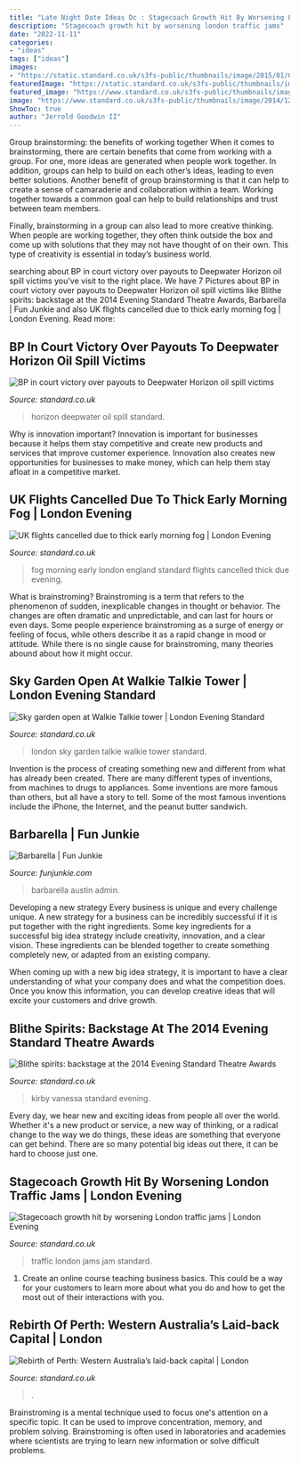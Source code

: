```yaml
---
title: "Late Night Date Ideas Dc : Stagecoach Growth Hit By Worsening London Traffic Jams"
description: "Stagecoach growth hit by worsening london traffic jams"
date: "2022-11-11"
categories:
- "ideas"
tags: ["ideas"]
images:
- "https://static.standard.co.uk/s3fs-public/thumbnails/image/2015/01/07/13/sky3.jpg"
featuredImage: "https://static.standard.co.uk/s3fs-public/thumbnails/image/2014/03/13/07/fog.jpg"
featured_image: "https://www.standard.co.uk/s3fs-public/thumbnails/image/2013/09/18/09/107travelmain1809.jpg"
image: "https://www.standard.co.uk/s3fs-public/thumbnails/image/2014/12/18/18/VANESSA-KIRBY.jpg"
ShowToc: true
author: "Jerrold Goodwin II"
---
```



Group brainstorming: the benefits of working together
When it comes to brainstorming, there are certain benefits that come from working with a group. For one, more ideas are generated when people work together. In addition, groups can help to build on each other’s ideas, leading to even better solutions.
Another benefit of group brainstorming is that it can help to create a sense of camaraderie and collaboration within a team. Working together towards a common goal can help to build relationships and trust between team members.

Finally, brainstorming in a group can also lead to more creative thinking. When people are working together, they often think outside the box and come up with solutions that they may not have thought of on their own. This type of creativity is essential in today’s business world.

	

		
searching about BP in court victory over payouts to Deepwater Horizon oil spill victims you've visit to the right place. We have 7 Pictures about BP in court victory over payouts to Deepwater Horizon oil spill victims like Blithe spirits: backstage at the 2014 Evening Standard Theatre Awards, Barbarella | Fun Junkie and also UK flights cancelled due to thick early morning fog | London Evening. Read more:
		
    
## BP In Court Victory Over Payouts To Deepwater Horizon Oil Spill Victims

<img loading=lazy src="https://static.standard.co.uk/s3fs-public/thumbnails/image/2013/07/30/17/Deepwater-Horizon.jpg" onerror="this.onerror=null;this.src='https://tse4.mm.bing.net/th?id=OIP.-lro0P5PyE_yc6I5zt2feAHaE8&amp;pid=15.1';" alt="BP in court victory over payouts to Deepwater Horizon oil spill victims">

_Source: standard.co.uk_

>horizon deepwater oil spill standard. 

	

Why is innovation important?
Innovation is important for businesses because it helps them stay competitive and create new products and services that improve customer experience. Innovation also creates new opportunities for businesses to make money, which can help them stay afloat in a competitive market.

    
## UK Flights Cancelled Due To Thick Early Morning Fog | London Evening

<img loading=lazy src="https://static.standard.co.uk/s3fs-public/thumbnails/image/2014/03/13/07/fog.jpg" onerror="this.onerror=null;this.src='https://tse3.mm.bing.net/th?id=OIP.IzIXMIlBFr1cegJBnNzNFQHaE8&amp;pid=15.1';" alt="UK flights cancelled due to thick early morning fog | London Evening">

_Source: standard.co.uk_

>fog morning early london england standard flights cancelled thick due evening. 

	

What is brainstroming?
Brainstroming is a term that refers to the phenomenon of sudden, inexplicable changes in thought or behavior. The changes are often dramatic and unpredictable, and can last for hours or even days. Some people experience brainstroming as a surge of energy or feeling of focus, while others describe it as a rapid change in mood or attitude. While there is no single cause for brainstroming, many theories abound about how it might occur.

    
## Sky Garden Open At Walkie Talkie Tower | London Evening Standard

<img loading=lazy src="https://static.standard.co.uk/s3fs-public/thumbnails/image/2015/01/07/13/sky3.jpg" onerror="this.onerror=null;this.src='https://tse2.mm.bing.net/th?id=OIP.xn80iZo1aKklvk2ecc_oHgHaE8&amp;pid=15.1';" alt="Sky garden open at Walkie Talkie tower | London Evening Standard">

_Source: standard.co.uk_

>london sky garden talkie walkie tower standard. 

	

Invention is the process of creating something new and different from what has already been created. There are many different types of inventions, from machines to drugs to appliances. Some inventions are more famous than others, but all have a story to tell. Some of the most famous inventions include the iPhone, the Internet, and the peanut butter sandwich.

    
## Barbarella | Fun Junkie

<img loading=lazy src="https://funjunkie.com/wp-content/uploads/2013/02/Barbarella-2.jpg" onerror="this.onerror=null;this.src='https://tse1.mm.bing.net/th?id=OIP.6nVRVeiqGJfOyJym331lfAHaFj&amp;pid=15.1';" alt="Barbarella | Fun Junkie">

_Source: funjunkie.com_

>barbarella austin admin. 

	

Developing a new strategy
Every business is unique and every challenge unique. A new strategy for a business can be incredibly successful if it is put together with the right ingredients. 
Some key ingredients for a successful big idea strategy include creativity, innovation, and a clear vision. These ingredients can be blended together to create something completely new, or adapted from an existing company. 

When coming up with a new big idea strategy, it is important to have a clear understanding of what your company does and what the competition does. Once you know this information, you can develop creative ideas that will excite your customers and drive growth.

    
## Blithe Spirits: Backstage At The 2014 Evening Standard Theatre Awards

<img loading=lazy src="https://www.standard.co.uk/s3fs-public/thumbnails/image/2014/12/18/18/VANESSA-KIRBY.jpg" onerror="this.onerror=null;this.src='https://tse1.mm.bing.net/th?id=OIP.OUxUGxDqA1heg_DnzimZ6AHaE8&amp;pid=15.1';" alt="Blithe spirits: backstage at the 2014 Evening Standard Theatre Awards">

_Source: standard.co.uk_

>kirby vanessa standard evening. 

	

Every day, we hear new and exciting ideas from people all over the world. Whether it's a new product or service, a new way of thinking, or a radical change to the way we do things, these ideas are something that everyone can get behind. There are so many potential big ideas out there, it can be hard to choose just one.

    
## Stagecoach Growth Hit By Worsening London Traffic Jams | London Evening

<img loading=lazy src="https://static.standard.co.uk/s3fs-public/thumbnails/image/2014/02/06/07/traffic-jam.jpg" onerror="this.onerror=null;this.src='https://tse4.mm.bing.net/th?id=OIP.3mr4IC85n2Xv_sRGorr-6QHaE8&amp;pid=15.1';" alt="Stagecoach growth hit by worsening London traffic jams | London Evening">

_Source: standard.co.uk_

>traffic london jams jam standard. 

	

1) Create an online course teaching business basics. This could be a way for your customers to learn more about what you do and how to get the most out of their interactions with you.

    
## Rebirth Of Perth: Western Australia’s Laid-back Capital | London

<img loading=lazy src="https://www.standard.co.uk/s3fs-public/thumbnails/image/2013/09/18/09/107travelmain1809.jpg" onerror="this.onerror=null;this.src='https://tse4.mm.bing.net/th?id=OIP.FYk8pej31oES6vyrbDro2wHaE8&amp;pid=15.1';" alt="Rebirth of Perth: Western Australia’s laid-back capital | London">

_Source: standard.co.uk_

>. 

	

Brainstroming is a mental technique used to focus one's attention on a specific topic. It can be used to improve concentration, memory, and problem solving. Brainstroming is often used in laboratories and academies where scientists are trying to learn new information or solve difficult problems.

